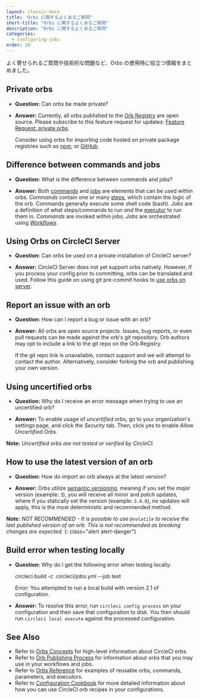 ```yaml
---
layout: classic-docs
title: "Orbs に関するよくあるご質問"
short-title: "Orbs に関するよくあるご質問"
description: "Orbs に関するよくあるご質問"
categories:
  - configuring-jobs
order: 20
---
```


よく寄せられるご質問や技術的な問題など、Orbs の使用時に役立つ情報をまとめました。

## Private orbs

- **Question:** Can orbs be made private?

- **Answer:** Currently, all orbs published to the [Orb Registry]() are open source. Please subscribe to this feature request for updates: [Feature Request: private orbs](https://ideas.circleci.com/ideas/CCI-I-606).
    
    Consider using orbs for importing code hosted on private package registries such as [npm](https://docs.npmjs.com/about-private-packages), or [GitHub](https://github.com/features/packages).

## Difference between commands and jobs

- **Question:** What is the difference between commands and jobs?

- **Answer:** Both [commands]({{site.baseurl}}/2.0/reusing-config/#the-commands-key) and [jobs]({{site.baseurl}}/2.0/reusing-config/#authoring-parameterized-jobs) are elements that can be used within orbs. *Commands* contain one or many [steps]({{site.baseurl}}/2.0/configuration-reference/#steps), which contain the logic of the orb. Commands generally execute some shell code (bash). *Jobs* are a definition of what steps/commands to run *and* the [executor]({{site.baseurl}}/2.0/reusing-config/#the-executors-key) to run them in. *Commands* are invoked within jobs. *Jobs* are orchestrated using *[Workflows]({{site.baseurl}}/2.0/workflows/#workflows-configuration-examples)*.

## Using Orbs on CircleCI Server

- **Question:** Can orbs be used on a private installation of CircleCI server?

- **Answer:** CircleCI Server does not yet support orbs natively. However, if you process your config prior to committing, orbs can be translated and used. Follow this guide on using git pre-commit hooks to [use orbs on server](https://discuss.circleci.com/t/orbs-on-server-solution/36264).

## Report an issue with an orb

- **Question:** How can I report a bug or issue with an orb?

- **Answer:** All orbs are open source projects. Issues, bug reports, or even pull requests can be made against the orb's git repository. Orb authors may opt to include a link to the git repo on the Orb Registry.
    
    If the git repo link is unavailable, contact support and we will attempt to contact the author. Alternatively, consider forking the orb and publishing your own version.

## Using uncertified orbs

- **Question:** Why do I receive an error message when trying to use an uncertified orb?

- **Answer:** To enable usage of *uncertified* orbs, go to your organization's settings page, and click the *Security* tab. Then, click yes to enable *Allow Uncertified Orbs*.

**Note:** *Uncertified orbs are not tested or verified by CircleCI.*

## How to use the latest version of an orb

- **Question:** How do import an orb always at the latest version?

- **Answer:** Orbs utilize [semantic versioning](), meaning if you set the *major* version (example: `3`), you will receive all *minor* and *patch* updates, where if you statically set the version (example: `3.0.0`), no updates will apply, this is the most deterministic and recommended method.

***Note:** NOT RECOMMENDED - It is possible to use `@volatile` to receive the last published version of an orb. This is not recommended as breaking changes are expected.*
{: class="alert alert-danger"}

## Build error when testing locally

- **Question:** Why do I get the following error when testing locally:

    circleci build -c .circleci/jobs.yml --job test
    

    Error:
    You attempted to run a local build with version 2.1 of configuration.
    

- **Answer:** To resolve this error, run `circleci config process` on your configuration and then save that configuration to disk. You then should run `circleci local execute` against the processed configuration.

## See Also

- Refer to [Orbs Concepts]({{site.baseurl}}/2.0/using-orbs/) for high-level information about CircleCI orbs.
- Refer to [Orb Publishing Process]({{site.baseurl}}/2.0/creating-orbs/) for information about orbs that you may use in your workflows and jobs.
- Refer to [Orbs Reference]({{site.baseurl}}/2.0/reusing-config/) for examples of reusable orbs, commands, parameters, and executors.
- Refer to [Configuration Cookbook]({{site.baseurl}}/2.0/configuration-cookbook/#configuration-recipes) for more detailed information about how you can use CircleCI orb recipes in your configurations.